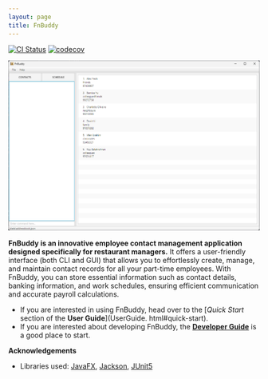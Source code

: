 ```yaml
---
layout: page
title: FnBuddy
---
```


[![CI Status](https://github.com/AY2324S2-CS2103T-T17-4/tp/workflows/Java%20CI/badge.svg)](https://github.com/AY2324S2-CS2103T-T17-4/tp/actions)
[![codecov](https://codecov.io/gh/AY2324S2-CS2103T-T17-4/tp/graph/badge.svg?token=LPV8FKMOGM)](https://codecov.io/gh/AY2324S2-CS2103T-T17-4/tp)


![Ui](images/Ui.png)

**FnBuddy is an innovative employee contact management application designed specifically for restaurant managers.**
It offers a user-friendly interface (both CLI and GUI) that allows you to effortlessly create, manage,
and maintain contact records for all your part-time employees. With FnBuddy, you can store essential information such as
contact details, banking information, and work schedules, ensuring efficient communication and accurate payroll
calculations.

* If you are interested in using FnBuddy, head over to the [_Quick Start_ section of the **User Guide**](UserGuide.
  html#quick-start).
* If you are interested about developing FnBuddy, the [**Developer Guide**](DeveloperGuide.html) is a good place to 
  start.


**Acknowledgements**

* Libraries used: [JavaFX](https://openjfx.io/), [Jackson](https://github.com/FasterXML/jackson), [JUnit5](https://github.com/junit-team/junit5)
